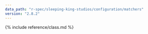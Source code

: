 ```yaml
---
data_path: "r-spec/sleeping-king-studios/configuration/matchers"
version: "2.8.2"
---
```


{% include reference/class.md %}

